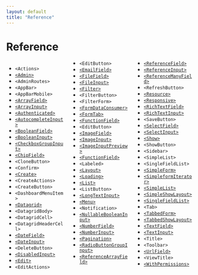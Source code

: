 ```yaml
---
layout: default
title: "Reference"
---
```


# Reference

<div style="column-count:3" markdown="1">

* `<Actions>`
* [`<Admin>`](./Admin.html)
* `<AdminRoutes>`
* `<AppBar>`
* `<AppBarMobile>`
* [`<ArrayField>`](./Fields.html#arrayfield)
* [`<ArrayInput>`](./Inputs.html#arrayinput)
* [`<Authenticated>`](./Authentication.html#restricting-access-to-a-custom-page)
* [`<AutocompleteInput>`](./Inputs.html#autocompleteinput)
* [`<BooleanField>`](./Fields.html#booleanfield)
* [`<BooleanInput>`](./Inputs.html#booleaninput-and-nullablebooleaninput)
* [`<CheckboxGroupInput>`](./Inputs.html#checkboxgroupinput)
* [`<ChipField>`](./Fields.html#chipfield)
* `<CloneButton>`
* `<Confirm>`
* [`<Create>`](./CreateEdit.html#the-create-and-edit-components)
* `<CreateActions>`
* `<CreateButton>`
* `<DashboardMenuItem>`
* [`<Datagrid>`](./List.html#the-datagrid-component)
* `<DatagridBody>`
* `<DatagridCell>`
* `<DatagridHeaderCell>`
* [`<DateField>`](./Fields.html#datefield)
* [`<DateInput>`](./Inputs.html#dateinput)
* `<DeleteButton>`
* [`<DisabledInput>`](./Inputs.html#disabledinput)
* [`<Edit>`](./CreateEdit.html#the-create-and-edit-components)
* `<EditActions>`
* `<EditButton>`
* [`<EmailField>`](./Fields.html#emailfield)
* [`<FileField>`](./Fields.html#filefield)
* [`<FileInput>`](./Inputs.html#fileinput)
* [`<Filter>`](./List.html#filters)
* `<FilterButton>`
* `<FilterForm>`
* [`<FormDataConsumer>`](./Inputs.html#linking-two-inputs)
* [`<FormTab>`](./CreateEdit.html#the-tabbedform-component)
* [`<FunctionField>`](./Fields.html#functionfield)
* `<EditButton>`
* [`<ImageField>`](./Fields.html#imagefield)
* [`<ImageInput>`](./Inputs.html#imageinput)
* [`<ImageInputPreview>`](./Inputs.html#imageinput)
* [`<FunctionField>`](./Fields.html#functionfield)
* `<Labeled>`
* [`<Layout>`](./Theming.html#using-a-custom-layout)
* [`<Loading>`](./Theming.html#Loading)
* [`<List>`](./List.html#the-list-component)
* `<ListButton>`
* [`<LongTextInput>`](./Inputs.html#longtextinput)
* [`<Menu>`](./Theming.html#using-a-custom-menu)
* `<Notification>`
* [`<NullableBooleanInput>`](./Inputs.html#booleaninput-and-nullablebooleaninput)
* [`<NumberField>`](./Fields.html#numberfield)
* [`<NumberInput>`](./Inputs.html#numberinput)
* [`<Pagination>`](./List.html#pagination)
* [`<RadioButtonGroupInput>`](./Inputs.html#radiobuttongroupinput)
* [`<ReferenceArrayField>`](./Fields.html#referencearrayfield)
* [`<ReferenceField>`](./Fields.html#referencefield)
* [`<ReferenceInput>`](./Inputs.html#referenceinput)
* [`<ReferenceManyField>`](./Fields.html#referencemanyfield)
* `<RefreshButton>`
* [`<Resource>`](./Resource.html#the-resource-component)
* [`<Responsive>`](./Theming.html#responsive-utility)
* [`<RichTextField>`](./Fields.html#richtextfield)
* [`<RichTextInput>`](./Inputs.html#richtextinput)
* `<SaveButton>`
* [`<SelectField>`](./Fields.html#selectfield)
* [`<SelectInput>`](./Inputs.html#selectinput)
* [`<Show>`](./Show.html#the-show-component)
* `<ShowButton>`
* `<Sidebar>`
* `<SimpleList>`
* `<SingleFieldList>`
* [`<SimpleForm>`](./CreateEdit.html#the-simpleform-component)
* [`<SimpleformIterator>`](./Inputs.html#arrayinput)
* [`<SimpleList>`](./List.html#the-simplelist-component)
* [`<SimpleShowLayout>`](./Show.html#the-simpleshowlayout-component)
* [`<SingleFieldList>`](./List.html#the-singlefieldlist-component)
* `<Tab>`
* [`<TabbedForm>`](./CreateEdit.html#the-tabbedform-component)
* [`<TabbedShowLayout>`](./Show.html#the-tabbedshowlayout-component)
* [`<TextField>`](./Fields.html#textfield)
* [`<TextInput>`](./Inputs.html#textinput)
* `<Title>`
* `<Toolbar>`
* [`<UrlField>`](./Fields.html#urlfield)
* `<ViewTitle>`
* [`<WithPermissions>`](./Authorization.html#withpermissions)

</div>
